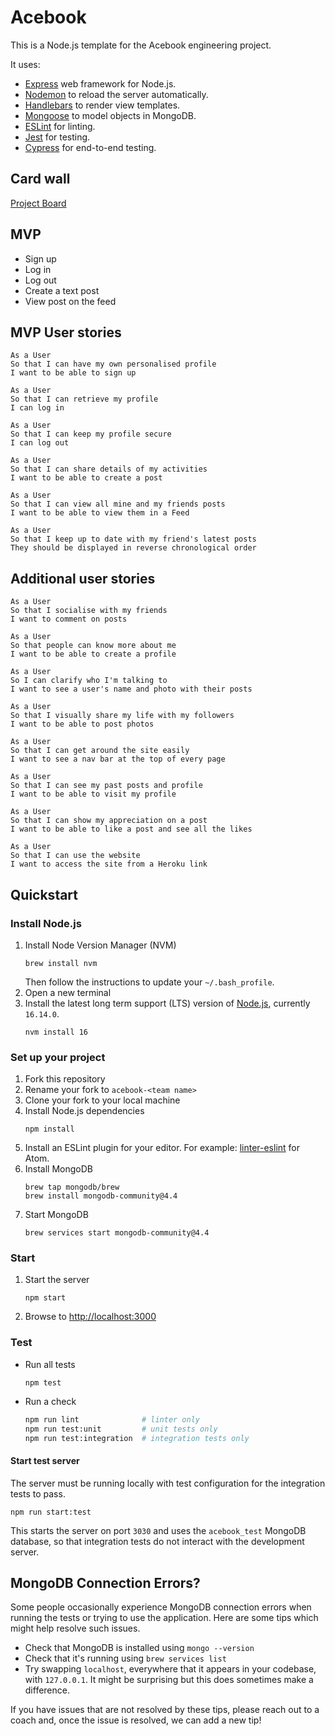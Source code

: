 # Acebook

This is a Node.js template for the Acebook engineering project.

It uses:

- [Express](https://expressjs.com/) web framework for Node.js.
- [Nodemon](https://nodemon.io/) to reload the server automatically.
- [Handlebars](https://handlebarsjs.com/) to render view templates.
- [Mongoose](https://mongoosejs.com) to model objects in MongoDB.
- [ESLint](https://eslint.org) for linting.
- [Jest](https://jestjs.io/) for testing.
- [Cypress](https://www.cypress.io/) for end-to-end testing.

## Card wall

<a href="https://github.com/Chloeem/acebook-SACDWS/projects/1">Project Board</a>

## MVP
- Sign up
- Log in
- Log out
- Create a text post
- View post on the feed

## MVP User stories
```
As a User
So that I can have my own personalised profile
I want to be able to sign up

As a User
So that I can retrieve my profile
I can log in

As a User
So that I can keep my profile secure
I can log out

As a User
So that I can share details of my activities
I want to be able to create a post

As a User
So that I can view all mine and my friends posts
I want to be able to view them in a Feed

As a User
So that I keep up to date with my friend's latest posts 
They should be displayed in reverse chronological order
```

## Additional user stories
```
As a User
So that I socialise with my friends
I want to comment on posts 

As a User
So that people can know more about me
I want to be able to create a profile

As a User
So I can clarify who I'm talking to
I want to see a user's name and photo with their posts

As a User
So that I visually share my life with my followers
I want to be able to post photos

As a User
So that I can get around the site easily
I want to see a nav bar at the top of every page

As a User
So that I can see my past posts and profile
I want to be able to visit my profile

As a User
So that I can show my appreciation on a post
I want to be able to like a post and see all the likes

As a User
So that I can use the website
I want to access the site from a Heroku link
```

## Quickstart

### Install Node.js

1. Install Node Version Manager (NVM)
   ```
   brew install nvm
   ```
   Then follow the instructions to update your `~/.bash_profile`.
2. Open a new terminal
3. Install the latest long term support (LTS) version of [Node.js](https://nodejs.org/en/), currently `16.14.0`.
   ```
   nvm install 16
   ```

### Set up your project

1. Fork this repository
2. Rename your fork to `acebook-<team name>`
3. Clone your fork to your local machine
4. Install Node.js dependencies
   ```
   npm install
   ```
5. Install an ESLint plugin for your editor. For example: [linter-eslint](https://github.com/AtomLinter/linter-eslint) for Atom.
6. Install MongoDB
   ```
   brew tap mongodb/brew
   brew install mongodb-community@4.4
   ```
7. Start MongoDB
   ```
   brew services start mongodb-community@4.4
   ```

### Start

1. Start the server
   ```
   npm start
   ```
2. Browse to [http://localhost:3000](http://localhost:3000)

### Test

- Run all tests
  ```
  npm test
  ```
- Run a check
  ```bash
  npm run lint              # linter only
  npm run test:unit         # unit tests only
  npm run test:integration  # integration tests only
  ```

#### Start test server

The server must be running locally with test configuration for the
integration tests to pass.

```
npm run start:test
```

This starts the server on port `3030` and uses the `acebook_test` MongoDB database,
so that integration tests do not interact with the development server.

## MongoDB Connection Errors?

Some people occasionally experience MongoDB connection errors when running the tests or trying to use the application. Here are some tips which might help resolve such issues.

- Check that MongoDB is installed using `mongo --version`
- Check that it's running using `brew services list`
- Try swapping `localhost`, everywhere that it appears in your codebase, with `127.0.0.1`. It might be surprising but this does sometimes make a difference.

If you have issues that are not resolved by these tips, please reach out to a coach and, once the issue is resolved, we can add a new tip!

